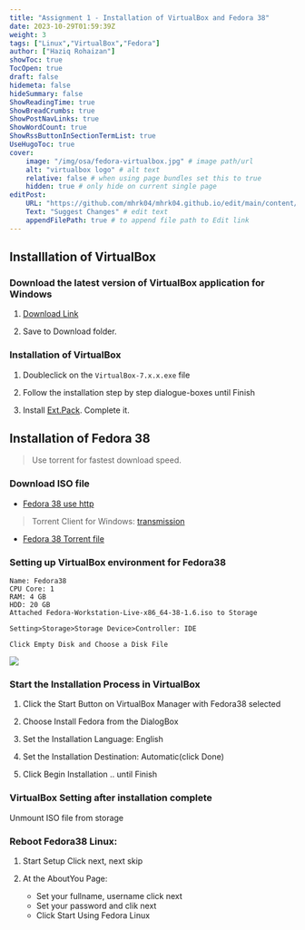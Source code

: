```yaml
---
title: "Assignment 1 - Installation of VirtualBox and Fedora 38"
date: 2023-10-29T01:59:39Z
weight: 3
tags: ["Linux","VirtualBox","Fedora"]
author: ["Haziq Rohaizan"]
showToc: true
TocOpen: true
draft: false
hidemeta: false
hideSummary: false
ShowReadingTime: true
ShowBreadCrumbs: true
ShowPostNavLinks: true
ShowWordCount: true
ShowRssButtonInSectionTermList: true
UseHugoToc: true
cover:
    image: "/img/osa/fedora-virtualbox.jpg" # image path/url
    alt: "virtualbox logo" # alt text
    relative: false # when using page bundles set this to true
    hidden: true # only hide on current single page
editPost:
    URL: "https://github.com/mhrk04/mhrk04.github.io/edit/main/content/"
    Text: "Suggest Changes" # edit text
    appendFilePath: true # to append file path to Edit link
---
```


## Installlation of VirtualBox

###	Download the latest version of VirtualBox application for Windows

1. [Download Link](https://download.virtualbox.org/virtualbox/7.0.12/VirtualBox-7.0.12-159484-Win.exe)

2. Save to Download folder.

### Installation of VirtualBox

1.	Doubleclick on the `VirtualBox-7.x.x.exe` file

2.	Follow the installation step by step dialogue-boxes until Finish

3.	Install [Ext.Pack](https://download.virtualbox.org/virtualbox/7.0.12/Oracle_VM_VirtualBox_Extension_Pack-7.0.12.vbox-extpack). Complete it.


##	Installation of Fedora 38

>  Use torrent for fastest download speed.

### Download ISO file

- [Fedora 38 use http](https://download.fedoraproject.org/pub/fedora/linux/releases/38/Workstation/x86_64/iso/Fedora-Workstation-Live-x86_64-38-1.6.iso)


> Torrent Client for Windows: [transmission](https://github.com/transmission/transmission/releases/download/4.0.4/transmission-4.0.4-x64.msi)

- [Fedora 38 Torrent file](https://torrent.fedoraproject.org/torrents/Fedora-Workstation-Live-x86_64-38.torrent)

###	Setting up VirtualBox environment for Fedora38

```
Name: Fedora38
CPU Core: 1
RAM: 4 GB
HDD: 20 GB
Attached Fedora-Workstation-Live-x86_64-38-1.6.iso to Storage
```

`Setting>Storage>Storage Device>Controller: IDE`

`Click Empty Disk and Choose a Disk File`

![](https://pureinfotech.com/wp-content/uploads/2021/05/virtualbox-manager-mount-iso.jpg)


### Start the Installation Process in VirtualBox

1. Click the Start Button on VirtualBox Manager with Fedora38 selected

2. Choose Install Fedora from the DialogBox

3. Set the Installation Language: English

4. Set the Installation Destination: Automatic(click Done)

5. Click Begin Installation ..  until Finish

### VirtualBox Setting after installation complete

Unmount ISO file from storage

### Reboot Fedora38 Linux:

1. Start Setup Click next, next skip

2. At the AboutYou Page: 
    - Set your fullname, username click next
    - Set your password and clik next
    - Click Start Using Fedora Linux

